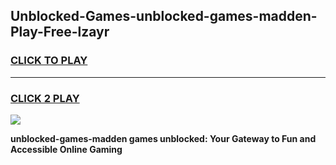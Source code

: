 
## Unblocked-Games-unblocked-games-madden-Play-Free-lzayr
<h3>
<a href="https://premium76.site?title=unblocked-games-madden&ref=21A">CLICK TO PLAY</a></h3>
<hr>

<h3>
<a href="https://premium76.site?title=unblocked-games-madden&ref=21A">CLICK 2 PLAY</a>
  
</h3>

<a href="https://premium76.site?title=unblocked-games-madden&ref=21A"><img src="https://clearcache.store/games.png"></a>


**unblocked-games-madden games unblocked: Your Gateway to Fun and Accessible Online Gaming**
